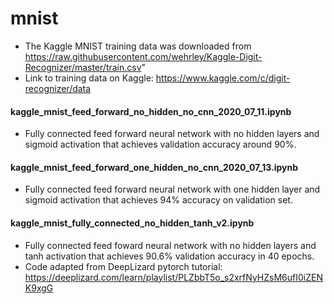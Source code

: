 # mnist
- The Kaggle MNIST training data was downloaded from https://raw.githubusercontent.com/wehrley/Kaggle-Digit-Recognizer/master/train.csv" 
- Link to training data on Kaggle: https://www.kaggle.com/c/digit-recognizer/data

#### kaggle_mnist_feed_forward_no_hidden_no_cnn_2020_07_11.ipynb
- Fully connected feed forward neural network with no hidden layers and sigmoid activation that achieves validation accuracy around 90%.

#### kaggle_mnist_feed_forward_one_hidden_no_cnn_2020_07_13.ipynb
- Fully connected feed forward neural network with one hidden layer and sigmoid activation that achieves 94% accuracy on validation set. 

#### kaggle_mnist_fully_connected_no_hidden_tanh_v2.ipynb
- Fully connected feed foward neural network with no hidden layers and tanh activation that achieves 90.6% validation accuracy in 40 epochs.
- Code adapted from DeepLizard pytorch tutorial: https://deeplizard.com/learn/playlist/PLZbbT5o_s2xrfNyHZsM6ufI0iZENK9xgG
